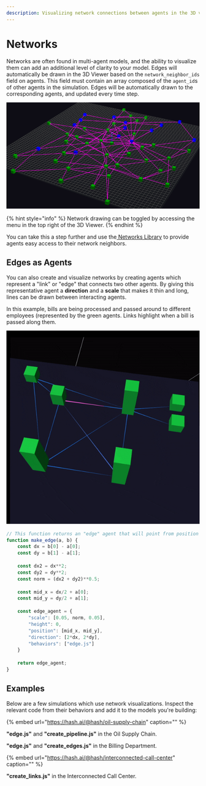 ```yaml
---
description: Visualizing network connections between agents in the 3D viewer
---
```


# Networks

Networks are often found in multi-agent models, and the ability to visualize them can add an additional level of clarity to your model. Edges will automatically be drawn in the 3D Viewer based on the `network_neighbor_ids` field on agents. This field must contain an array composed of the `agent_id`s of other agents in the simulation. Edges will be automatically drawn to the corresponding agents, and updated every time step. 

![Edges drawn between agents](../../../.gitbook/assets/image%20%2865%29.png)

{% hint style="info" %}
Network drawing can be toggled by accessing the menu in the top right of the 3D Viewer.
{% endhint %}

You can take this a step further and use the[ Networks Library](https://hash.ai/@hash/networks) to provide agents easy access to their network neighbors.

## Edges as Agents

 You can also create and visualize networks by creating agents which represent a "link" or "edge" that connects two other agents. By giving this representative agent a **direction** and a **scale** that makes it thin and long, lines can be drawn between interacting agents.

In this example, bills are being processed and passed around to different employees \(represented by the green agents. Links highlight when a bill is passed along them.

![](../../../.gitbook/assets/billing_department_s.gif)

```javascript
// This function returns an "edge" agent that will point from position a to b
function make_edge(a, b) {
    const dx = b[0] - a[0];
    const dy = b[1] - a[1];

    const dx2 = dx**2;
    const dy2 = dy**2;
    const norm = (dx2 + dy2)**0.5;

    const mid_x = dx/2 + a[0];
    const mid_y = dy/2 + a[1];

    const edge_agent = {
        "scale": [0.05, norm, 0.05],
        "height": 0,
        "position": [mid_x, mid_y],
        "direction": [2*dx, 2*dy],
        "behaviors": ["edge.js"]
    }

    return edge_agent;
}
```

## Examples

Below are a few simulations which use network visualizations. Inspect the relevant code from their behaviors and add it to the models you're building:

{% embed url="https://hash.ai/@hash/oil-supply-chain" caption="" %}

**"edge.js"** and **"create\_pipeline.js"** in the Oil Supply Chain.

**"edge.js"** and **"create\_edges.js"** in the Billing Department.

{% embed url="https://hash.ai/@hash/interconnected-call-center" caption="" %}

**"create\_links.js"** in the Interconnected Call Center.

